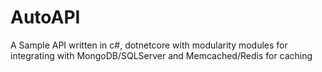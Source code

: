 # AutoAPI
A Sample API written in c#, dotnetcore with modularity modules for integrating with MongoDB/SQLServer and Memcached/Redis for caching
